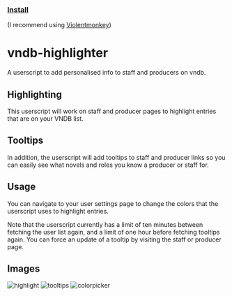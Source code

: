 ### [Install](https://raw.githubusercontent.com/MarvNC/vndb-highlighter/main/vndb-list-highlighter.user.js)

(I recommend using [Violentmonkey](https://violentmonkey.github.io/))

# vndb-highlighter

A userscript to add personalised info to staff and producers on vndb.

## Highlighting

This userscript will work on staff and producer pages to highlight entries that are on your VNDB list.

## Tooltips

In addition, the userscript will add tooltips to staff and producer links so you can easily see what novels and roles you know a producer or staff for.

## Usage

You can navigate to your user settings page to change the colors that the userscript uses to highlight entries.

Note that the userscript currently has a limit of ten minutes between fetching the user list again, and a limit of one hour before fetching tooltips again. You can force an update of a tooltip by visiting the staff or producer page.

## Images

![highlight](https://files.catbox.moe/n2xq3z.png)
![tooltips](https://files.catbox.moe/w4t0ub.png)
![colorpicker](https://files.catbox.moe/551ci8.png)
